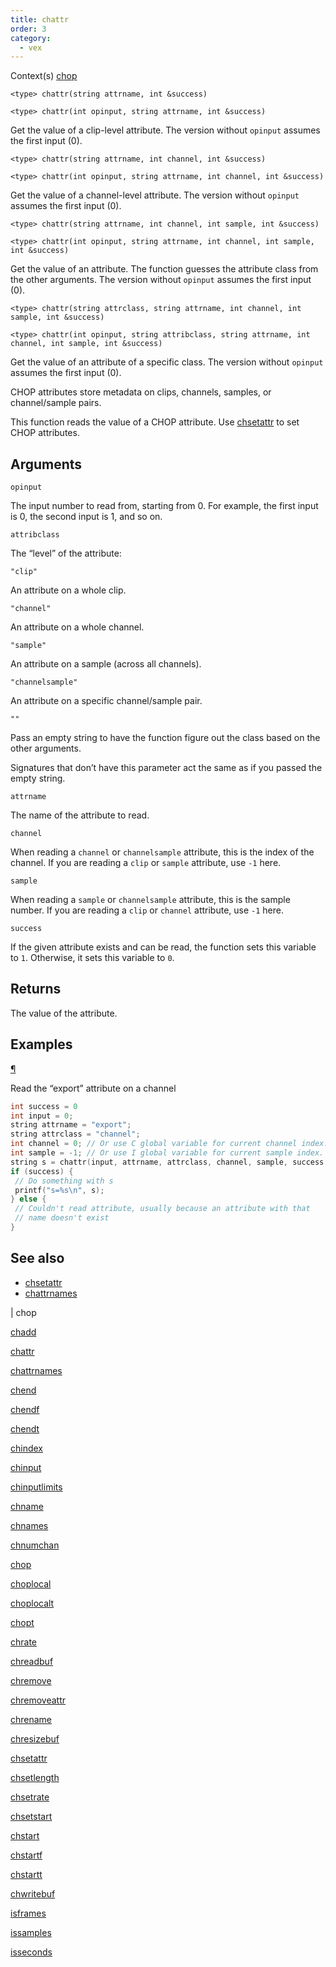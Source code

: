 ```yaml
---
title: chattr
order: 3
category:
  - vex
---
```




Context(s)
[chop](../contexts/chop.html)

`<type> chattr(string attrname, int &success)`

`<type> chattr(int opinput, string attrname, int &success)`

Get the value of a clip-level attribute.
The version without `opinput` assumes the first input (0).

`<type> chattr(string attrname, int channel, int &success)`

`<type> chattr(int opinput, string attrname, int channel, int &success)`

Get the value of a channel-level attribute.
The version without `opinput` assumes the first input (0).

`<type> chattr(string attrname, int channel, int sample, int &success)`

`<type> chattr(int opinput, string attrname, int channel, int sample, int &success)`

Get the value of an attribute.
The function guesses the attribute class from the other arguments.
The version without `opinput` assumes the first input (0).

`<type> chattr(string attrclass, string attrname, int channel, int sample, int &success)`

`<type> chattr(int opinput, string attribclass, string attrname, int channel, int sample, int &success)`

Get the value of an attribute of a specific class.
The version without `opinput` assumes the first input (0).

CHOP attributes store metadata on clips, channels, samples, or channel/sample pairs.

This function reads the value of a CHOP attribute. Use [chsetattr](chsetattr.html "Sets the value of a CHOP attribute.") to set CHOP attributes.

## Arguments

`opinput`

The input number to read from, starting from 0. For example, the first input is 0, the second input is 1, and so on.

`attribclass`

The “level” of the attribute:

`"clip"`

An attribute on a whole clip.

`"channel"`

An attribute on a whole channel.

`"sample"`

An attribute on a sample (across all channels).

`"channelsample"`

An attribute on a specific channel/sample pair.

`""`

Pass an empty string to have the function figure out the class based on the other arguments.

Signatures that don’t have this parameter act the same as if you passed the empty string.

`attrname`

The name of the attribute to read.

`channel`

When reading a `channel` or `channelsample` attribute, this is the index of the channel.
If you are reading a `clip` or `sample` attribute, use `-1` here.

`sample`

When reading a `sample` or `channelsample` attribute, this is the sample number.
If you are reading a `clip` or `channel` attribute, use `-1` here.

`success`

If the given attribute exists and can be read, the function sets this variable to `1`. Otherwise, it sets this variable to `0`.

## Returns

The value of the attribute.

## Examples

[¶](#examples)

Read the “export” attribute on a channel

```c
int success = 0
int input = 0;
string attrname = "export";
string attrclass = "channel";
int channel = 0; // Or use C global variable for current channel index.
int sample = -1; // Or use I global variable for current sample index.
string s = chattr(input, attrname, attrclass, channel, sample, success )
if (success) {
 // Do something with s
 printf("s=%s\n", s);
} else {
 // Couldn't read attribute, usually because an attribute with that
 // name doesn't exist
}

```



## See also

- [chsetattr](chsetattr.html)
- [chattrnames](chattrnames.html)

|
chop

[chadd](chadd.html)

[chattr](chattr.html)

[chattrnames](chattrnames.html)

[chend](chend.html)

[chendf](chendf.html)

[chendt](chendt.html)

[chindex](chindex.html)

[chinput](chinput.html)

[chinputlimits](chinputlimits.html)

[chname](chname.html)

[chnames](chnames.html)

[chnumchan](chnumchan.html)

[chop](chop.html)

[choplocal](choplocal.html)

[choplocalt](choplocalt.html)

[chopt](chopt.html)

[chrate](chrate.html)

[chreadbuf](chreadbuf.html)

[chremove](chremove.html)

[chremoveattr](chremoveattr.html)

[chrename](chrename.html)

[chresizebuf](chresizebuf.html)

[chsetattr](chsetattr.html)

[chsetlength](chsetlength.html)

[chsetrate](chsetrate.html)

[chsetstart](chsetstart.html)

[chstart](chstart.html)

[chstartf](chstartf.html)

[chstartt](chstartt.html)

[chwritebuf](chwritebuf.html)

[isframes](isframes.html)

[issamples](issamples.html)

[isseconds](isseconds.html)
